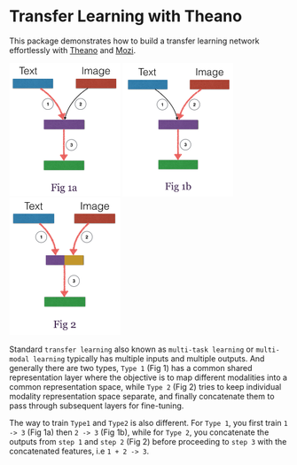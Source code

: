 <!-- # transfer_learning

## TODO

## Prepare dataset in the format
`X = [[t1, i1], [t2, i2], ...]` where t1 is the text feature corresponding to image i1 and
`y = [y1, y2, ...]` is the label. -->

# Transfer Learning with Theano
This package demonstrates how to build a transfer learning network effortlessly with [Theano](https://github.com/Theano/Theano.git) and [Mozi](https://github.com/hycis/Mozi).

<!-- ![transfer learning](images/illustration.png "Title" {width=40px height=400px}) -->
<img src="images/type1a.png" width="200">
<img src="images/type1b.png" width="200">
<img src="images/type2.png" width="200">


Standard `transfer learning` also known as `multi-task learning` or `multi-modal learning` typically has multiple inputs and multiple outputs. And generally there are two types, `Type 1` (Fig 1) has a common shared representation layer where the objective is to map different modalities into a common representation space, while `Type 2` (Fig 2) tries to keep individual modality representation space separate, and finally concatenate them to pass through subsequent layers for fine-tuning.

The way to train `Type1` and `Type2` is also different. For `Type 1`, you first train `1 -> 3` (Fig 1a) then `2 -> 3` (Fig 1b), while for `Type 2`, you concatenate the outputs from `step 1` and `step 2` (Fig 2) before proceeding to `step 3` with the concatenated features, i.e  `1 + 2 -> 3`.
